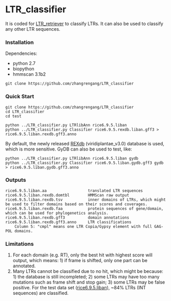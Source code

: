 # LTR_classifier
It is coded for [LTR_retriever](https://github.com/oushujun/LTR_retriever) to classify LTRs. It can also be used to classify any other LTR sequences.

### Installation ###
Dependencies:
+	python 2.7
   +	biopython
+	hmmscan 3.1b2
 
`git clone https://github.com/zhangrengang/LTR_classifier`

### Quick Start ###
```
git clone https://github.com/zhangrengang/LTR_classifier
cd LTR_classifier
cd test

python ../LTR_classifier.py LTRlibAnn rice6.9.5.liban
python ../LTR_classifier.py Classifier rice6.9.5.rexdb.liban.gff3 > rice6.9.5.liban.rexdb.gff3.anno
```
By default, the newly released [REXdb](http://repeatexplorer.org/?page_id=918) (viridiplantae_v3.0) database is used, which is more sensitive. GyDB can also be used to test, like:
```
python ../LTR_classifier.py LTRlibAnn rice6.9.5.liban gydb
python ../LTR_classifier.py Classifier rice6.9.5.liban.gydb.gff3 gydb > rice6.9.5.liban.gydb.gff3.anno
```

### Outputs ###
```
rice6.9.5.liban.aa                  translated LTR sequences
rice6.9.5.liban.rexdb.domtbl        HMMScan raw output
rice6.9.5.liban.rexdb.tsv           inner domains of LTRs, which might be used to filter domains based on their scores and coverages.
rice6.9.5.liban.rexdb.faa           protein sequences of gene/domain, which can be used for phylogenetics analysis.
rice6.9.5.liban.rexdb.gff3          domain annotations
rice6.9.5.liban.rexdb.gff3.anno     LTR classifications
	Column 5: "cmpl" means one LTR Copia/Gypsy element with full GAG-POL domains.
```

### Limitations ###
1. For each domain (e.g. RT), only the best hit with highest score will output, which means: 1) if frame is shifted, only one part can be annotated.
2. Many LTRs cannot be classified due to no hit, which might be because: 1) the database is still incompleted; 2) some LTRs may have too many mutations such as frame shift and stop gain; 3) some LTRs may be false positive. For the test data set ([rice6.9.5.liban](https://raw.githubusercontent.com/oushujun/EDTA/master/database/rice6.9.5.liban)), ~84% LTRs (INT sequences) are classified.


